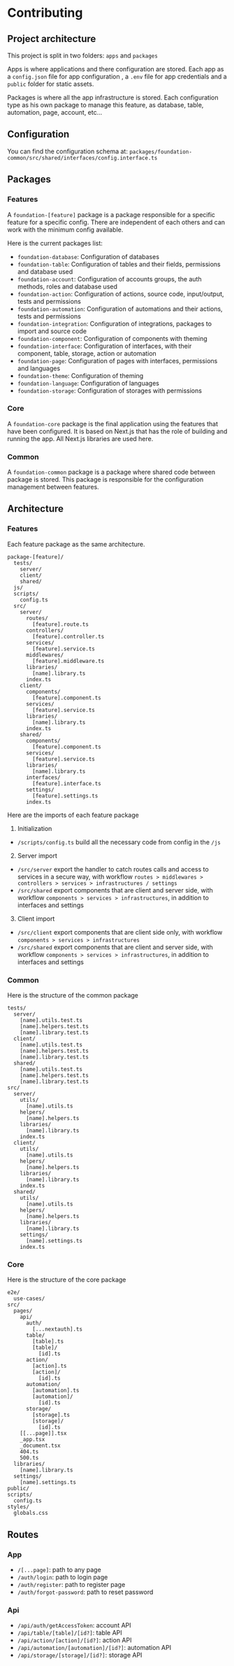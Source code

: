 # Contributing

## Project architecture

This project is split in two folders: `apps` and `packages`

Apps is where applications and there configuration are stored.
Each app as a `config.json` file for app configuration , a `.env` file for app credentials and a `public` folder for static assets.

Packages is where all the app infrastructure is stored. Each configuration type as his own package to manage this feature, as database, table, automation, page, account, etc...

## Configuration

You can find the configuration schema at: `packages/foundation-common/src/shared/interfaces/config.interface.ts`

## Packages

### Features

A `foundation-[feature]` package is a package responsible for a specific feature for a specific config. There are independent of each others and can work with the minimum config available.

Here is the current packages list:

- `foundation-database`: Configuration of databases
- `foundation-table`: Configuration of tables and their fields, permissions and database used
- `foundation-account`: Configuration of accounts groups, the auth methods, roles and database used
- `foundation-action`: Configuration of actions, source code, input/output, tests and permissions
- `foundation-automation`: Configuration of automations and their actions, tests and permissions
- `foundation-integration`: Configuration of integrations, packages to import and source code
- `foundation-component`: Configuration of components with theming
- `foundation-interface`: Configuration of interfaces, with their component, table, storage, action or automation
- `foundation-page`: Configuration of pages with interfaces, permissions and languages
- `foundation-theme`: Configuration of theming
- `foundation-language`: Configuration of languages
- `foundation-storage`: Configuration of storages with permissions

### Core

A `foundation-core` package is the final application using the features that have been configured. It is based on Next.js that has the role of building and running the app.
All Next.js libraries are used here.

### Common

A `foundation-common` package is a package where shared code between package is stored. This package is responsible for the configuration management between features.

## Architecture

### Features

Each feature package as the same architecture.

```
package-[feature]/
  tests/
    server/
    client/
    shared/
  js/
  scripts/
    config.ts
  src/
    server/
      routes/
        [feature].route.ts
      controllers/
        [feature].controller.ts
      services/
        [feature].service.ts
      middlewares/
        [feature].middleware.ts
      libraries/
        [name].library.ts
      index.ts
    client/
      components/
        [feature].component.ts
      services/
        [feature].service.ts
      libraries/
        [name].library.ts
      index.ts
    shared/
      components/
        [feature].component.ts
      services/
        [feature].service.ts
      libraries/
        [name].library.ts
      interfaces/
        [feature].interface.ts
      settings/
        [feature].settings.ts
      index.ts
```

Here are the imports of each feature package

1. Initialization

- `/scripts/config.ts` build all the necessary code from config in the `/js`

2. Server import

- `/src/server` export the handler to catch routes calls and access to services in a secure way, with workflow `routes > middlewares > controllers > services > infrastructures / settings`
- `/src/shared` export components that are client and server side, with workflow `components > services > infrastructures`, in addition to interfaces and settings

3. Client import

- `/src/client` export components that are client side only, with workflow `components > services > infrastructures`
- `/src/shared` export components that are client and server side, with workflow `components > services > infrastructures`, in addition to interfaces and settings

### Common

Here is the structure of the common package

```
tests/
  server/
    [name].utils.test.ts
    [name].helpers.test.ts
    [name].library.test.ts
  client/
    [name].utils.test.ts
    [name].helpers.test.ts
    [name].library.test.ts
  shared/
    [name].utils.test.ts
    [name].helpers.test.ts
    [name].library.test.ts
src/
  server/
    utils/
      [name].utils.ts
    helpers/
      [name].helpers.ts
    libraries/
      [name].library.ts
    index.ts
  client/
    utils/
      [name].utils.ts
    helpers/
      [name].helpers.ts
    libraries/
      [name].library.ts
    index.ts
  shared/
    utils/
      [name].utils.ts
    helpers/
      [name].helpers.ts
    libraries/
      [name].library.ts
    settings/
      [name].settings.ts
    index.ts
```

### Core

Here is the structure of the core package

```
e2e/
  use-cases/
src/
  pages/
    api/
      auth/
        [...nextauth].ts
      table/
        [table].ts
        [table]/
          [id].ts
      action/
        [action].ts
        [action]/
          [id].ts
      automation/
        [automation].ts
        [automation]/
          [id].ts
      storage/
        [storage].ts
        [storage]/
          [id].ts
    [[...page]].tsx
    _app.tsx
    _document.tsx
    404.ts
    500.ts
  libraries/
    [name].library.ts
  settings/
    [name].settings.ts
public/
scripts/
  config.ts
styles/
  globals.css
```

## Routes

### App

- `/[...page]`: path to any page
- `/auth/login`: path to login page
- `/auth/register`: path to register page
- `/auth/forgot-password`: path to reset password

### Api

- `/api/auth/getAccessToken`: account API
- `/api/table/[table]/[id?]`: table API
- `/api/action/[action]/[id?]`: action API
- `/api/automation/[automation]/[id?]`: automation API
- `/api/storage/[storage]/[id?]`: storage API
